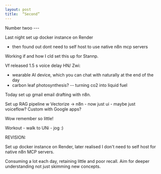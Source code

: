 ```yaml
---
layout: post
title:  “Second”
---
```



Number twoo ---

Last night set up docker instance on Render 
 - then found out dont need to self host to use native n8n mcp servers

Working if and how I cld set this up for Stannp.


Vf released 1.5 s voice delay
HN/ Zwi: 
- wearable AI device, which you can chat with naturally at the end of the day
- carbon leaf photosynthesis? -- turning co2 into liquid fuel



Today set up gmail email drafting with n8n.

 Set up RAG pipeline w Vectorize -> n8n - now just ui - maybe just voiceflow? Custom with Google apps?

 Wow remember so little!

 Workout - walk to UNi - jog :)


REVISION: 

Set up docker instance on Render, later realised I don't need to self host for native n8n MCP servers.

Consuming a lot each day, retaining little and poor recall. Aim for deeper understanding not just skimming new concepts.
